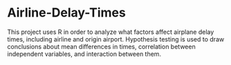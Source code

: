 # Airline-Delay-Times

This project uses R in order to analyze what factors affect airplane delay times, including airline and origin airport. Hypothesis testing is used to draw conclusions about mean differences in times, correlation between independent variables, and interaction between them.
